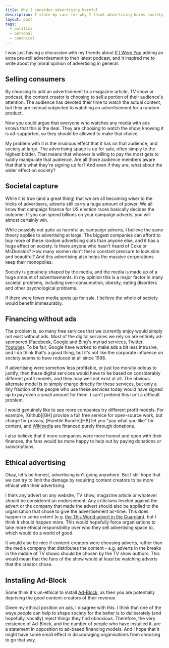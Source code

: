 ```yaml
---
title: Why I consider advertising harmful
description: I state my case for why I think advertising harms society.
layout: post
tags:
  - politics
  - personal
  - canonical
---
```


I was just having a discussion with my friends about [If I Were You][IIWY] adding an extra pre-roll advertisement to their latest podcast, and it inspired me to write about my moral opinion of advertising in general.

Selling consumers
---

By choosing to add an advertisement to a magazine article, TV show or podcast, the content creator is choosing to sell a portion of their audience's attention. The audience has devoted their time to watch the actual content, but they are instead subjected to watching an advertisement for a random product.

Now you could argue that everyone who watches any media with ads knows that this is the deal. They are choosing to watch the show, knowing it is ad-supported, so they should be allowed to make that choice.

My problem with it is the insidious effect that it has on that audience, and society at large. The advertising space is up for sale, often simply to the highest bidder. That means that whoever is willing to pay the most gets to subtly manipulate that audience. Are all those audience members aware that that's what they're signing up for? And even if they are, what about the wider effect on society?

Societal capture
---

While it is true (and a great thing) that we are all becoming wiser to the tricks of advertisers, adverts still carry a huge amount of power. We all know that campaign finance for US election races basically decides the outcome. If you can spend billions on your  campaign adverts, you will almost certainly win.

While possibly not quite as harmful as campaign adverts, I believe the same theory applies to advertising at large. The biggest companies can afford to buy more of these random advertising slots than anyone else, and it has a huge effect on society. Is there anyone who hasn't heard of Coke or McDonalds? How many women don't feel a constant pressure to look slim and beautiful? And this advertising also helps the massive corporations keep their monopolies.

Society is genuinely shaped by the media, and the media is made up of a huge amount of advertisements. In my opinion this is a major factor in many societal problems, including over-consumption, obesity, eating disorders and other psychological problems.

If there were fewer media spots up for sale, I believe the whole of society would benefit immesurably. 

Financing without ads
---

The problem is, so many free services that we currently enjoy would simply not exist without ads. Most of the digital services we rely on are entirely ad-sponsored ([Facebook][FB], [Google][G] and [Bing][Bing]'s myriad services, [Twitter][Tw], [Youtube][YT]). To be fair, Google have worked to make ads a bit less intrusive, and I do think that's a good thing, but it's not like the corporate influence on society seems to have reduced at all since 1998.

If advertising were somehow less profitable, or just too morally odious to justify, then these digital services would have to be based on considerably different profit models, and they may well not exist at all. The obvious alternate model is to simply charge directly for these services, but only a tiny fraction of the people who use these services today would have signed up to pay even a small amount for them. I can't pretend this isn't a difficult problem.

I would genuinely like to see more companies try different profit models. For example, [Github][GH] provide a full free service for open-source work, but charge for privacy, [Humble Bundle][HB] let you "pay what you like" for content, and [Wikipedia][W] are financed purely through donations.

I also believe that if more companies were more honest and open with their finances, the fans would be more happy to help out by paying donations or subscriptions.

Ethical advertising
---

Okay, let's be honest, advertising isn't going anywhere. But I still hope that we can try to limit the damage by requiring content creators to be more ethical with their advertising.

I think any advert on any website, TV show, magazine article or whatever should be considered an endorsement. Any criticisms leveled against the advert or the company that made the advert should also be applied to the organisation that chose to give the advertisement air-time. This does happen to some extent (e.g. [the This World advert in the Guardian](http://www.theguardian.com/world/2014/aug/11/guardian-this-world-anti-hamas-advertisement)), but I think it should happen more. This would hopefully force organisations to take more ethical responsibility over who they sell advertising space to, which would do a world of good.

It would also be nice if content-creators were choosing adverts, rather than the media company that distributes the content - e.g. adverts in the breaks in the middle of TV shows should be chosen by the TV show authors. This would mean that the fans of the show would at least be watching adverts that the creator chose.

Installing Ad-Block
---

Some think it's un-ethical to install [Ad-Block][AB], as then you are potentially depriving the good content-creators of their revenue.

Given my ethical position on ads, I disagree with this. I think that one of the ways people can help to shape society for the better is to deliberately (and hopefully, vocally) reject things they find obnoxious. Therefore, the very existence of Ad-Block, and the number of people who have installed it, are a statement in opposition to ad-based financing models. And I hope that it might have some small effect in discouraging organisations from choosing to go that way. 

[AB]: https://adblockplus.org/
[Bing]: http://www.bing.com/
[G]: https://www.google.com
[FB]: https://www.facebook.com/
[IIWY]: http://ifiwereyoushow.com/
[Tw]: https://twitter.com/
[YT]: https://www.youtube.com/
[W]: http://www.wikipedia.org/
